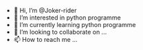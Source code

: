 - 👋 Hi, I’m @Joker-rider
- 👀 I’m interested in python programme
- 🌱 I’m currently learning python programme
- 💞️ I’m looking to collaborate on ...
- 📫 How to reach me ...

<!---
Joker-rider/Joker-rider is a ✨ special ✨ repository because its `README.md` (this file) appears on your GitHub profile.
You can click the Preview link to take a look at your changes.
--->
